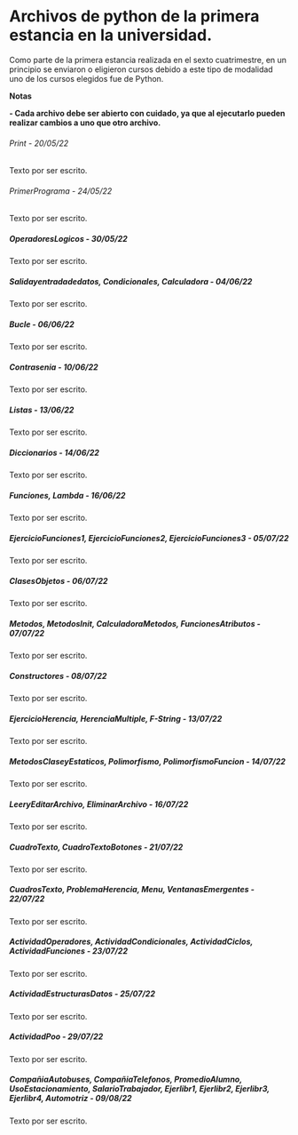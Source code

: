 # Archivos de python de la primera estancia en la universidad.

<!--Formato de descripción de repositorios-->
<!----Descripción---->
Como parte de la primera estancia realizada en el sexto cuatrimestre, en un principio se enviaron o eligieron cursos debido a este tipo de modalidad
uno de los cursos elegidos fue de Python.
<!----Separador de la descripción ---->
<!----Notas---->
**Notas**

**- Cada archivo debe ser abierto con cuidado, ya que al ejecutarlo pueden realizar cambios a uno que otro archivo.**
<!----Separador de las notas---->
<!----Directorio con ubicación de archivos---->
###### Print - 20/05/22
Texto por ser escrito.

###### PrimerPrograma - 24/05/22
Texto por ser escrito.

##### OperadoresLogicos - 30/05/22
Texto por ser escrito.

##### Salidayentradadedatos, Condicionales, Calculadora - 04/06/22
Texto por ser escrito.

##### Bucle - 06/06/22
Texto por ser escrito.

##### Contrasenia - 10/06/22
Texto por ser escrito.

##### Listas - 13/06/22
Texto por ser escrito.

##### Diccionarios - 14/06/22
Texto por ser escrito.

##### Funciones, Lambda - 16/06/22
Texto por ser escrito.

##### EjercicioFunciones1, EjercicioFunciones2, EjercicioFunciones3 - 05/07/22
Texto por ser escrito.

##### ClasesObjetos - 06/07/22
Texto por ser escrito.

##### Metodos, MetodosInit, CalculadoraMetodos, FuncionesAtributos - 07/07/22
Texto por ser escrito.

##### Constructores - 08/07/22
Texto por ser escrito.

##### EjercicioHerencia, HerenciaMultiple, F-String - 13/07/22
Texto por ser escrito.

##### MetodosClaseyEstaticos, Polimorfismo, PolimorfismoFuncion - 14/07/22
Texto por ser escrito.

##### LeeryEditarArchivo, EliminarArchivo - 16/07/22 
Texto por ser escrito.

##### CuadroTexto, CuadroTextoBotones - 21/07/22
Texto por ser escrito.

##### CuadrosTexto, ProblemaHerencia, Menu, VentanasEmergentes - 22/07/22
Texto por ser escrito.

##### ActividadOperadores, ActividadCondicionales, ActividadCiclos, ActividadFunciones - 23/07/22
Texto por ser escrito.

##### ActividadEstructurasDatos - 25/07/22
Texto por ser escrito.

##### ActividadPoo - 29/07/22
Texto por ser escrito.

##### CompañiaAutobuses, CompañiaTelefonos, PromedioAlumno, UsoEstacionamiento, SalarioTrabajador, Ejerlibr1, Ejerlibr2, Ejerlibr3, Ejerlibr4, Automotriz - 09/08/22
Texto por ser escrito.

<!----Separador del directorio con ubicación de archivos---->